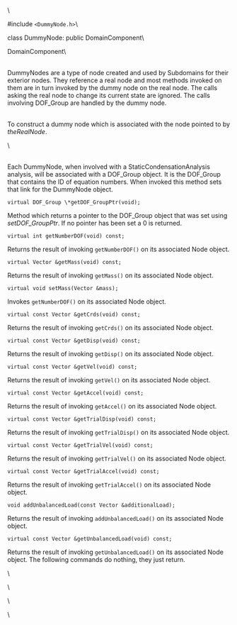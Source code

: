 \

\#include  `<DummyNode.h>`\

class DummyNode: public DomainComponent\

DomainComponent\

\
DummyNodes are a type of node created and used by Subdomains for their
exterior nodes. They reference a real node and most methods invoked on
them are in turn invoked by the dummy node on the real node. The calls
asking the real node to change its current state are ignored. The calls
involving DOF_Group are handled by the dummy node.

\
To construct a dummy node which is associated with the node pointed to
by *theRealNode*.

\

\
Each DummyNode, when involved with a StaticCondensationAnalysis
analysis, will be associated with a DOF_Group object. It is the
DOF_Group that contains the ID of equation numbers. When invoked this
method sets that link for the DummyNode object.

```{.cpp}
virtual DOF_Group \*getDOF_GroupPtr(void);
```

Method which returns a pointer to the DOF_Group object that was set
using *setDOF_GroupPtr*. If no pointer has been set a $0$ is returned.

```{.cpp}
virtual int getNumberDOF(void) const;
```

Returns the result of invoking `getNumberDOF()` on its associated Node
object.

```{.cpp}
virtual Vector &getMass(void) const;
```

Returns the result of invoking `getMass()` on its associated Node
object.

```{.cpp}
virtual void setMass(Vector &mass);
```

Invokes `getNumberDOF()` on its associated Node object.

```{.cpp}
virtual const Vector &getCrds(void) const;
```

Returns the result of invoking `getCrds()` on its associated Node
object.

```{.cpp}
virtual const Vector &getDisp(void) const;
```

Returns the result of invoking `getDisp()` on its associated Node
object.

```{.cpp}
virtual const Vector &getVel(void) const;
```

Returns the result of invoking `getVel()` on its associated Node
object.

```{.cpp}
virtual const Vector &getAccel(void) const;
```

Returns the result of invoking `getAccel()` on its associated Node
object.

```{.cpp}
virtual const Vector &getTrialDisp(void) const;
```

Returns the result of invoking `getTrialDisp()` on its associated Node
object.

```{.cpp}
virtual const Vector &getTrialVel(void) const;
```

Returns the result of invoking `getTrialVel()` on its associated Node
object.

```{.cpp}
virtual const Vector &getTrialAccel(void) const;
```

Returns the result of invoking `getTrialAccel()` on its associated Node
object.

```{.cpp}
void addUnbalancedLoad(const Vector &additionalLoad);
```

Returns the result of invoking `addUnbalancedLoad()` on its associated
Node object.

```{.cpp}
virtual const Vector &getUnbalancedLoad(void) const;
```

Returns the result of invoking `getUnbalancedLoad()` on its associated
Node object.
The following commands do nothing, they just return.

\

\

\

\
